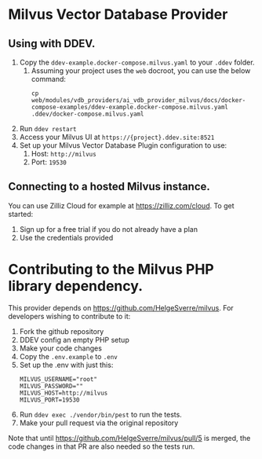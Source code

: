 # Milvus Vector Database Provider

## Using with DDEV.

1. Copy the `ddev-example.docker-compose.milvus.yaml` to your `.ddev` folder.
   1. Assuming your project uses the `web` docroot, you can use the below
      command:
      ```
      cp web/modules/vdb_providers/ai_vdb_provider_milvus/docs/docker-compose-examples/ddev-example.docker-compose.milvus.yaml .ddev/docker-compose.milvus.yaml
      ```
2. Run `ddev restart`
3. Access your Milvus UI at `https://{project}.ddev.site:8521`
3. Set up your Milvus Vector Database Plugin configuration to use:
   1. Host: `http://milvus`
   2. Port: `19530`

## Connecting to a hosted Milvus instance.

You can use Zilliz Cloud for example at https://zilliz.com/cloud. To get
started:
1. Sign up for a free trial if you do not already have a plan
2. Use the credentials provided

# Contributing to the Milvus PHP library dependency.

This provider depends on https://github.com/HelgeSverre/milvus. For developers
wishing to contribute to it:

1. Fork the github repository
2. DDEV config an empty PHP setup
2. Make your code changes
3. Copy the `.env.example` to `.env`
4. Set up the .env with just this:
   ```
   MILVUS_USERNAME="root"
   MILVUS_PASSWORD=""
   MILVUS_HOST=http://milvus
   MILVUS_PORT=19530
   ```
5. Run `ddev exec ./vendor/bin/pest` to run the tests.
6. Make your pull request via the original repository

Note that until https://github.com/HelgeSverre/milvus/pull/5 is merged, the
code changes in that PR are also needed so the tests run.
